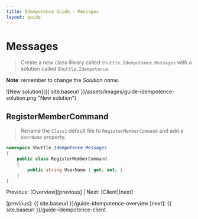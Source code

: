 ```yaml
---
title: Idempotence Guide - Messages
layout: guide
---
```

<script src="{{ site.baseurl }}/assets/js/guide-idempotence.js"></script>
<script>shuttle.guideData.selectedItemName = 'guide-idempotence-messages'</script>
# Messages

> Create a new class library called `Shuttle.Idempotence.Messages` with a solution called `Shuttle.Idempotence`

**Note**: remember to change the *Solution name*.

![New solution]({{ site.baseurl }}/assets/images/guide-idempotence-solution.png "New solution")

## RegisterMemberCommand

> Rename the `Class1` default file to `RegisterMemberCommand` and add a `UserName` property.

~~~ c#
namespace Shuttle.Idempotence.Messages
{
	public class RegisterMemberCommand
	{
		public string UserName { get; set; }
	}
}
~~~

Previous: [Overview][previous] | Next: [Client][next]

[previous]: {{ site.baseurl }}/guide-idempotence-overview
[next]: {{ site.baseurl }}/guide-idempotence-client
